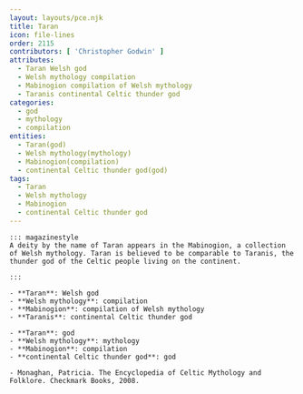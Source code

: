 ```yaml
---
layout: layouts/pce.njk
title: Taran
icon: file-lines
order: 2115
contributors: [ 'Christopher Godwin' ]
attributes:
  - Taran Welsh god
  - Welsh mythology compilation
  - Mabinogion compilation of Welsh mythology
  - Taranis continental Celtic thunder god
categories:
  - god
  - mythology
  - compilation
entities:
  - Taran(god)
  - Welsh mythology(mythology)
  - Mabinogion(compilation)
  - continental Celtic thunder god(god)
tags:
  - Taran
  - Welsh mythology
  - Mabinogion
  - continental Celtic thunder god
---
```

``` tab [group1:Info]
::: magazinestyle
A deity by the name of Taran appears in the Mabinogion, a collection of Welsh mythology. Taran is believed to be comparable to Taranis, the thunder god of the Celtic people living on the continent.

:::
```
``` tab [group1:Attributes]
- **Taran**: Welsh god
- **Welsh mythology**: compilation
- **Mabinogion**: compilation of Welsh mythology
- **Taranis**: continental Celtic thunder god
```
``` tab [group1:Entities]
- **Taran**: god
- **Welsh mythology**: mythology
- **Mabinogion**: compilation
- **continental Celtic thunder god**: god
```
``` tab [group1:Sources]
- Monaghan, Patricia. The Encyclopedia of Celtic Mythology and Folklore. Checkmark Books, 2008.
```
